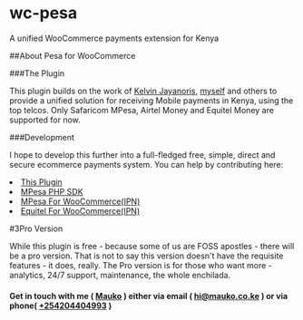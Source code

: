 # wc-pesa
A unified WooCommerce payments extension for Kenya

##About Pesa for WooCommerce

###The Plugin
<p>This plugin builds on the work of <a href="https://github.com/moshthepitt/woocommerce-lipa-na-mpesa">Kelvin Jayanoris</a>, <a href="https://github.com/ModoPesa/wc-mpesa">myself</a> and others to provide a unified solution for receiving Mobile payments in Kenya, using the top telcos. Only Safaricom MPesa, Airtel Money and Equitel Money are supported for now.</p>

###Development
<p>I hope to develop this further into a full-fledged free, simple, direct and secure ecommerce payments system. You can help by contributing here:</p>
<li><a href="https://github.com/ModoPesa/wc-pesa">This Plugin</a></li>
<li><a href="https://github.com/ModoPesa/mpesa-php">MPesa PHP SDK</a></li>
<li><a href="https://github.com/ModoPesa/wc-mpesa">MPesa For WooCommerce(IPN)</a></li>
<li><a href="https://github.com/ModoPesa/wc-equitel">Equitel For WooCommerce(IPN)</a></li>

#3Pro Version
<p>While this plugin is free - because some of us are FOSS apostles - there will be a pro version. That is not to say this version doesn't have the requisite features - it does, really. The Pro version is for those who want more - analytics, 24/7 support, maintenance, the whole enchilada.</p>

<h4>Get in touch with me ( <a href="https://mauko.co.ke/">Mauko</a> ) either via email ( <a href="mail-to:hi@mauko.co.ke">hi@mauko.co.ke</a> ) or via phone( <a href="tel:+254204404993">+254204404993</a> )</h4>
